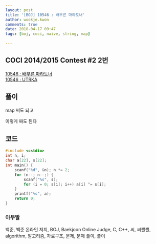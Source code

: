```yaml
---
layout: post
title: '[BOJ] 10546 : 배부른 마라토너'
author: wookje.kwon
comments: true
date: 2018-04-17 09:47
tags: [boj, coci, naive, string, map]

---
```


## COCI 2014/2015 Contest #2 2번

[10546 : 배부른 마라토너](https://www.acmicpc.net/problem/10546)  
[10546 : UTRKA](https://www.acmicpc.net/problem/10546)  

## 풀이

map 써도 되고

이렇게 짜도 된다

## 코드

```cpp
#include <cstdio>
int n, i;
char a[22], s[22];
int main() {
    scanf("%d", &n); n *= 2;
    for (n--; n--;) {
        scanf("%s", s);
        for (i = 0; s[i]; i++) a[i] ^= s[i];
    }
    printf("%s", a);
    return 0;
}
```

### 아무말  
백준, 백준 온라인 저지, BOJ, Baekjoon Online Judge, C, C++, 씨, 씨쁠쁠, algorithm, 알고리즘, 자료구조, 문제, 문제 풀이, 풀이
